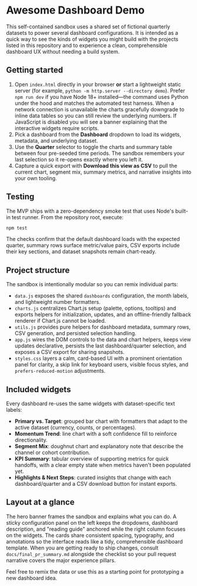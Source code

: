 # Awesome Dashboard Demo

This self-contained sandbox uses a shared set of fictional quarterly datasets to
power several dashboard configurations. It is intended as a quick way to see the
kinds of widgets you might build with the projects listed in this repository and
to experience a clean, comprehensible dashboard UX without needing a build
system.

## Getting started

1. Open `index.html` directly in your browser **or** start a lightweight static
   server (for example, `python -m http.server --directory demo`). Prefer
   `npm run dev` if you have Node 18+ installed—the command uses Python under the
   hood and matches the automated test harness. When a network connection is
   unavailable the charts gracefully downgrade to inline data tables so you can
   still review the underlying numbers. If JavaScript is disabled you will see a
   banner explaining that the interactive widgets require scripts.
2. Pick a dashboard from the **Dashboard** dropdown to load its widgets,
   metadata, and underlying dataset.
3. Use the **Quarter** selector to toggle the charts and summary table between
   four pre-seeded time periods. The sandbox remembers your last selection so it
   re-opens exactly where you left it.
4. Capture a quick export with **Download this view as CSV** to pull the
   current chart, segment mix, summary metrics, and narrative insights into your
   own tooling.

## Testing

The MVP ships with a zero-dependency smoke test that uses Node's built-in test
runner. From the repository root, execute:

```bash
npm test
```

The checks confirm that the default dashboard loads with the expected quarter,
summary rows surface metric/value pairs, CSV exports include their key sections,
and dataset snapshots remain chart-ready.

## Project structure

The sandbox is intentionally modular so you can remix individual parts:

- `data.js` exposes the shared `dashboards` configuration, the month labels, and
  lightweight number formatters.
- `charts.js` centralizes Chart.js setup (palette, options, tooltips) and
  exports helpers for initialization, updates, and an offline-friendly fallback
  renderer if Chart.js cannot be loaded.
- `utils.js` provides pure helpers for dashboard metadata, summary rows, CSV
  generation, and persisted selection handling.
- `app.js` wires the DOM controls to the data and chart helpers, keeps view
  updates declarative, persists the last dashboard/quarter selection, and
  exposes a CSV export for sharing snapshots.
- `styles.css` layers a calm, card-based UI with a prominent orientation panel
  for clarity, a skip link for keyboard users, visible focus styles, and
  `prefers-reduced-motion` adjustments.

## Included widgets

Every dashboard re-uses the same widgets with dataset-specific text labels:

- **Primary vs. Target**: grouped bar chart with formatters that adapt to the
  active dataset (currency, counts, or percentages).
- **Momentum Trend**: line chart with a soft confidence fill to reinforce
  directionality.
- **Segment Mix**: doughnut chart and explanatory note that describe the channel
  or cohort contribution.
- **KPI Summary**: tabular overview of supporting metrics for quick handoffs,
  with a clear empty state when metrics haven't been populated yet.
- **Highlights & Next Steps**: curated insights that change with each
  dashboard/quarter and a CSV download button for instant exports.

## Layout at a glance

The hero banner frames the sandbox and explains what you can do. A sticky
configuration panel on the left keeps the dropdowns, dashboard description, and
"reading guide" anchored while the right column focuses on the widgets. The
cards share consistent spacing, typography, and annotations so the interface
reads like a tidy, comprehensible dashboard template. When you are getting
ready to ship changes, consult `docs/final_pr_summary.md` alongside the
checklist so your pull request narrative covers the major experience pillars.

Feel free to remix the data or use this as a starting point for prototyping a
new dashboard idea.
